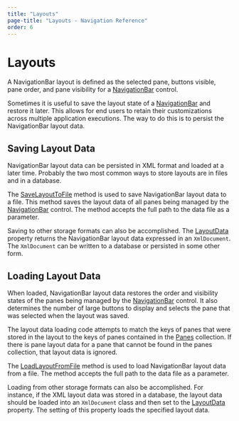 ```yaml
---
title: "Layouts"
page-title: "Layouts - Navigation Reference"
order: 6
---
```

# Layouts

A NavigationBar layout is defined as the selected pane, buttons visible, pane order, and pane visibility for a [NavigationBar](xref:ActiproSoftware.UI.WinForms.Controls.Navigation.NavigationBar) control.

Sometimes it is useful to save the layout state of a [NavigationBar](xref:ActiproSoftware.UI.WinForms.Controls.Navigation.NavigationBar) and restore it later.  This allows for end users to retain their customizations across multiple application executions.  The way to do this is to persist the NavigationBar layout data.

## Saving Layout Data

NavigationBar layout data can be persisted in XML format and loaded at a later time.  Probably the two most common ways to store layouts are in files and in a database.

The [SaveLayoutToFile](xref:ActiproSoftware.UI.WinForms.Controls.Navigation.NavigationBar.SaveLayoutToFile*) method is used to save NavigationBar layout data to a file.  This method saves the layout data of all panes being managed by the [NavigationBar](xref:ActiproSoftware.UI.WinForms.Controls.Navigation.NavigationBar) control.  The method accepts the full path to the data file as a parameter.

Saving to other storage formats can also be accomplished.  The [LayoutData](xref:ActiproSoftware.UI.WinForms.Controls.Navigation.NavigationBar.LayoutData) property returns the NavigationBar layout data expressed in an `XmlDocument`.  The `XmlDocument` can be written to a database or persisted in some other form.

## Loading Layout Data

When loaded, NavigationBar layout data restores the order and visibility states of the panes being managed by the [NavigationBar](xref:ActiproSoftware.UI.WinForms.Controls.Navigation.NavigationBar) control.  It also determines the number of large buttons to display and selects the pane that was selected when the layout was saved.

The layout data loading code attempts to match the keys of panes that were stored in the layout to the keys of panes contained in the [Panes](xref:ActiproSoftware.UI.WinForms.Controls.Navigation.NavigationBar.Panes) collection.  If there is pane layout data for a pane that cannot be found in the panes collection, that layout data is ignored.

The [LoadLayoutFromFile](xref:ActiproSoftware.UI.WinForms.Controls.Navigation.NavigationBar.LoadLayoutFromFile*) method is used to load NavigationBar layout data from a file.  The method accepts the full path to the data file as a parameter.

Loading from other storage formats can also be accomplished.  For instance, if the XML layout data was stored in a database, the layout data should be loaded into an `XmlDocument` class and then set to the [LayoutData](xref:ActiproSoftware.UI.WinForms.Controls.Navigation.NavigationBar.LayoutData) property.  The setting of this property loads the specified layout data.
